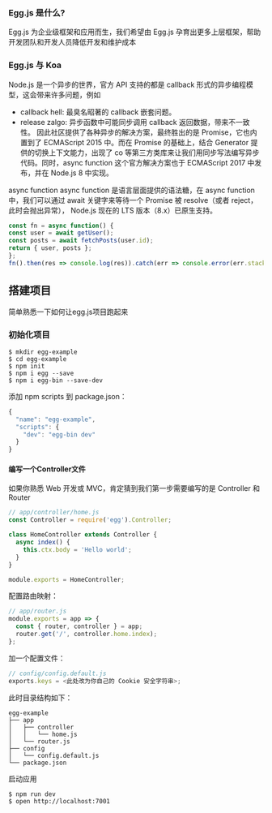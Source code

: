### Egg.js 是什么?
Egg.js 为企业级框架和应用而生，我们希望由 Egg.js 孕育出更多上层框架，帮助开发团队和开发人员降低开发和维护成本

### Egg.js 与 Koa
Node.js 是一个异步的世界，官方 API 支持的都是 callback 形式的异步编程模型，这会带来许多问题，例如

* callback hell: 最臭名昭著的 callback 嵌套问题。
* release zalgo: 异步函数中可能同步调用 callback 返回数据，带来不一致性。
因此社区提供了各种异步的解决方案，最终胜出的是 Promise，它也内置到了 ECMAScript 2015 中。而在 Promise 的基础上，结合 Generator 提供的切换上下文能力，出现了 co 等第三方类库来让我们用同步写法编写异步代码。同时，async function 这个官方解决方案也于 ECMAScript 2017 中发布，并在 Node.js 8 中实现。

async function
async function 是语言层面提供的语法糖，在 async function 中，我们可以通过 await 关键字来等待一个 Promise 被 resolve（或者 reject，此时会抛出异常）， Node.js 现在的 LTS 版本（8.x）已原生支持。

```javascript
const fn = async function() {
const user = await getUser();
const posts = await fetchPosts(user.id);
return { user, posts };
};
fn().then(res => console.log(res)).catch(err => console.error(err.stack));
```

## 搭建项目
简单熟悉一下如何让egg.js项目跑起来

### 初始化项目
``` shell
$ mkdir egg-example
$ cd egg-example
$ npm init
$ npm i egg --save
$ npm i egg-bin --save-dev
```
添加 npm scripts 到 package.json：
```javascript
{
  "name": "egg-example",
  "scripts": {
    "dev": "egg-bin dev"
  }
}
```

#### 编写一个Controller文件

如果你熟悉 Web 开发或 MVC，肯定猜到我们第一步需要编写的是 Controller 和 Router

```javascript
// app/controller/home.js
const Controller = require('egg').Controller;

class HomeController extends Controller {
  async index() {
    this.ctx.body = 'Hello world';
  }
}

module.exports = HomeController;
```

配置路由映射：
```javascript
// app/router.js
module.exports = app => {
  const { router, controller } = app;
  router.get('/', controller.home.index);
};
```

加一个配置文件：
```javascript
// config/config.default.js
exports.keys = <此处改为你自己的 Cookie 安全字符串>;
```

此时目录结构如下：
```
egg-example
├── app
│   ├── controller
│   │   └── home.js
│   └── router.js
├── config
│   └── config.default.js
└── package.json
```

启动应用
```shell
$ npm run dev
$ open http://localhost:7001
```